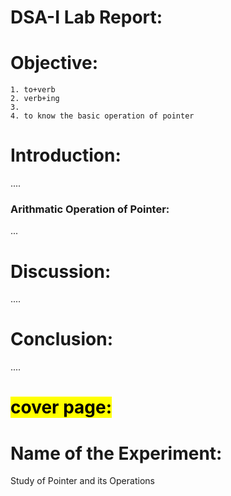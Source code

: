 # DSA-I Lab Report:


# Objective:
    1. to+verb
    2. verb+ing
    3.
    4. to know the basic operation of pointer

# Introduction:
....
### Arithmatic Operation of Pointer:
...



# Discussion:
....


# Conclusion:
....





# <mark> cover page: </mark>

# Name of the Experiment: 
Study of Pointer and its Operations